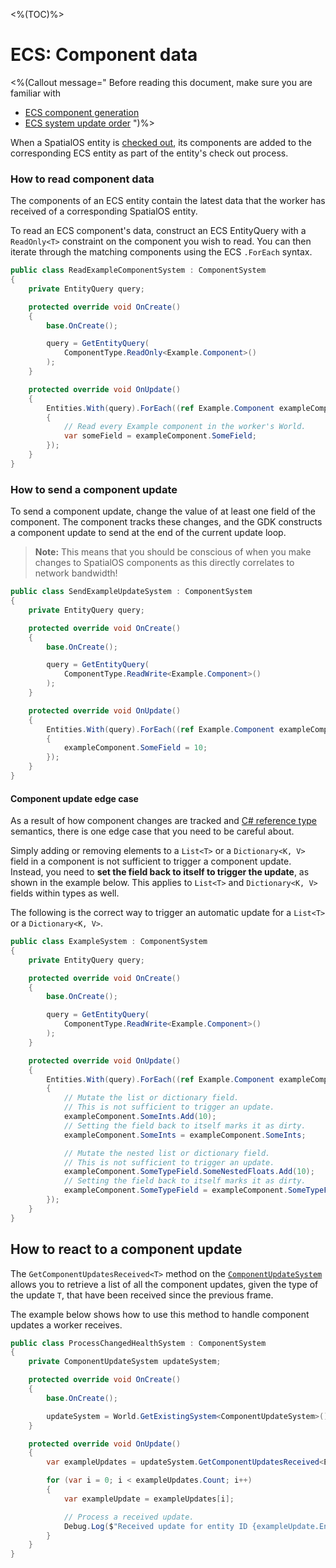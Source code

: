 <%(TOC)%>

# ECS: Component data

<%(Callout message="
Before reading this document, make sure you are familiar with

  * [ECS component generation]({{urlRoot}}/reference/concepts/code-generation)
  * [ECS system update order]({{urlRoot}}/reference/workflows/ecs/concepts/system-update-order)
")%>

When a SpatialOS entity is [checked out]({{urlRoot}}/reference/glossary#checking-out), its components are added to the corresponding ECS entity as part of the entity's check out process.

### How to read component data

The components of an ECS entity contain the latest data that the worker has received of a corresponding SpatialOS entity.

To read an ECS component's data, construct an ECS EntityQuery with a `ReadOnly<T>` constraint on the component you wish to read. You can then iterate through the matching components using the ECS `.ForEach` syntax.

```csharp
public class ReadExampleComponentSystem : ComponentSystem
{
    private EntityQuery query;

    protected override void OnCreate()
    {
        base.OnCreate();

        query = GetEntityQuery(
            ComponentType.ReadOnly<Example.Component>()
        );
    }

    protected override void OnUpdate()
    {
        Entities.With(query).ForEach((ref Example.Component exampleComponent) =>
        {
            // Read every Example component in the worker's World.
            var someField = exampleComponent.SomeField;
        });
    }
}
```

### How to send a component update

To send a component update, change the value of at least one field of the component. The component tracks these changes, and the GDK constructs a component update to send at the end of the current update loop.

> **Note:** This means that you should be conscious of when you make changes to SpatialOS components as this directly correlates to network bandwidth!

```csharp
public class SendExampleUpdateSystem : ComponentSystem
{
    private EntityQuery query;

    protected override void OnCreate()
    {
        base.OnCreate();

        query = GetEntityQuery(
            ComponentType.ReadWrite<Example.Component>()
        );
    }

    protected override void OnUpdate()
    {
        Entities.With(query).ForEach((ref Example.Component exampleComponent) =>
        {
            exampleComponent.SomeField = 10;
        });
    }
}
```

#### Component update edge case

As a result of how component changes are tracked and [C# reference type](https://docs.microsoft.com/en-us/dotnet/csharp/language-reference/keywords/reference-types) semantics, there is one edge case that you need to be careful about.

Simply adding or removing elements to a `List<T>` or a `Dictionary<K, V>` field in a component is not sufficient to trigger a component update. Instead, you need to **set the field back to itself to trigger the update**, as shown in the example below. This applies to `List<T>` and `Dictionary<K, V>` fields within types as well.

The following is the correct way to trigger an automatic update for a `List<T>` or a `Dictionary<K, V>`.

```csharp
public class ExampleSystem : ComponentSystem
{
    private EntityQuery query;

    protected override void OnCreate()
    {
        base.OnCreate();

        query = GetEntityQuery(
            ComponentType.ReadWrite<Example.Component>()
        );
    }

    protected override void OnUpdate()
    {
        Entities.With(query).ForEach((ref Example.Component exampleComponent) =>
        {
            // Mutate the list or dictionary field.
            // This is not sufficient to trigger an update.
            exampleComponent.SomeInts.Add(10);
            // Setting the field back to itself marks it as dirty.
            exampleComponent.SomeInts = exampleComponent.SomeInts;

            // Mutate the nested list or dictionary field.
            // This is not sufficient to trigger an update.
            exampleComponent.SomeTypeField.SomeNestedFloats.Add(10);
            // Setting the field back to itself marks it as dirty.
            exampleComponent.SomeTypeField = exampleComponent.SomeTypeField;
        });
    }
}
```

## How to react to a component update

The `GetComponentUpdatesReceived<T>` method on the [`ComponentUpdateSystem`]({{urlRoot}}/api/core/component-update-system) allows you to retrieve a list of all the component updates, given the type of the update `T`, that have been received since the previous frame.

The example below shows how to use this method to handle component updates a worker receives.

```csharp
public class ProcessChangedHealthSystem : ComponentSystem
{
    private ComponentUpdateSystem updateSystem;

    protected override void OnCreate()
    {
        base.OnCreate();

        updateSystem = World.GetExistingSystem<ComponentUpdateSystem>();
    }

    protected override void OnUpdate()
    {
        var exampleUpdates = updateSystem.GetComponentUpdatesReceived<Example.Update>();

        for (var i = 0; i < exampleUpdates.Count; i++)
        {
            var exampleUpdate = exampleUpdates[i];

            // Process a received update.
            Debug.Log($"Received update for entity ID {exampleUpdate.EntityId}");
        }
    }
}
```

